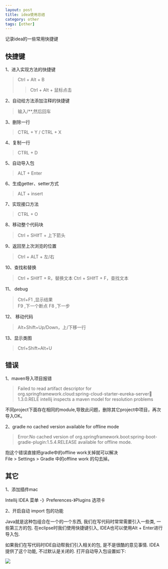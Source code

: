 ```yaml
---
layout: post
title: idea使用总结
category: other
tags: [other]
---
```


记录idea的一些常用快捷键

## 快捷键

1、进入实现方法的快捷键

> Ctrl + Alt + B 
> > Ctrl + Alt + 鼠标点击

2、自动给方法添加注释的快捷键

> 输入/**,然后回车

3、删除一行

> CTRL + Y / CTRL + X

4、复制一行

> CTRL + D

5、自动导入包

> ALT + Enter

6、生成getter、setter方式

> ALT + insert

7、实现接口方法

> CTRL + O

8、移动整个代码块

> Ctrl + SHIfT + 上下箭头 

9、返回至上次浏览的位置

> Ctrl + ALT + 左/右

10、查找和替换

> Ctrl + SHIfT + R，替换文本
> Ctrl + SHIfT + F，查找文本

11、 debug

> Ctrl+F1 ,显示结果  
> F9 ,下一个断点
> F8 ,下一步

12、 移动代码

> Alt+Shift+Up/Down，上/下移一行

13、显示类图

> Ctrl+Shift+Alt+U


## 错误 

1、maven导入项目报错

> Failed to read artifact descriptor for org.springframework.cloud:spring-cloud-starter-eureka-server:jar:1.3.0.RELE
> intellij inspects a maven model for resolution problems


不同project下面存在相同的module,导致此问题，删除其它project中项目，再次导入OK。


2、gradle no cached version available for offline mode

> Error:No cached version of org.springframework.boot:spring-boot-gradle-plugin:1.5.4.RELEASE available for offline mode.

抱这个错误直接把gradle中的offline work关掉就可以解决  
File > Settings > Gradle 中的offline work 的勾去掉。


## 其它

1、添加插件mac

Intellij IDEA 菜单 -》Preferences-》Plugins 选项卡 



2、开启自动 import 包的功能

Java就是这种包组合在一个的一个东西, 我们在写代码时常常需要引入一些类, 一些第三方的包. 在eclipse时我们使用快捷键引入, IDEA也可以使用Alt + Enter进行导入包.

如果我们在写代码时IDE自动帮我们引入相关的包, 是不是很酷的意见事情. IDEA提供了这个功能, 不过默认是关闭的. 打开自动导入包设置如下:

 
![](..//assets/images/2015/idea-auto-import.jpg)

